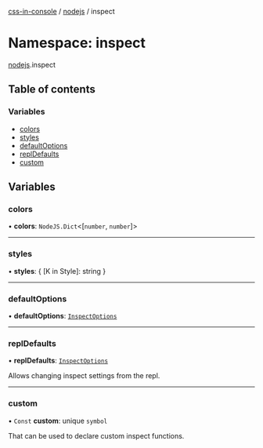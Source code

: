 [css-in-console](../README.md) / [nodejs](nodejs.md) / inspect

# Namespace: inspect

[nodejs](nodejs.md).inspect

## Table of contents

### Variables

- [colors](nodejs.inspect.md#colors)
- [styles](nodejs.inspect.md#styles)
- [defaultOptions](nodejs.inspect.md#defaultoptions)
- [replDefaults](nodejs.inspect.md#repldefaults)
- [custom](nodejs.inspect.md#custom)

## Variables

### colors

• **colors**: `NodeJS.Dict`<[`number`, `number`]\>

___

### styles

• **styles**: { [K in Style]: string }

___

### defaultOptions

• **defaultOptions**: [`InspectOptions`](../interfaces/nodejs.InspectOptions.md)

___

### replDefaults

• **replDefaults**: [`InspectOptions`](../interfaces/nodejs.InspectOptions.md)

Allows changing inspect settings from the repl.

___

### custom

• `Const` **custom**: unique `symbol`

That can be used to declare custom inspect functions.
